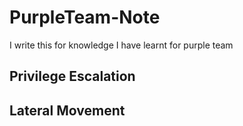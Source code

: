 # PurpleTeam-Note

I write this for knowledge I have learnt for purple team

## Privilege Escalation

## Lateral Movement
